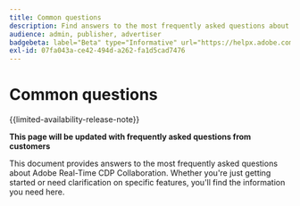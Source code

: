 ```yaml
---
title: Common questions
description: Find answers to the most frequently asked questions about Adobe Real-Time CDP Collaboration
audience: admin, publisher, advertiser
badgebeta: label="Beta" type="Informative" url="https://helpx.adobe.com/legal/product-descriptions/real-time-customer-data-platform-b2b-edition-prime-and-ultimate-packages.html newtab=true"
exl-id: 07fa043a-ce42-494d-a262-fa1d5cad7476
---
```

# Common questions

{{limited-availability-release-note}}

**This page will be updated with frequently asked questions from customers**

This document provides answers to the most frequently asked questions about Adobe Real-Time CDP Collaboration. Whether you're just getting started or need clarification on specific features, you'll find the information you need here.
